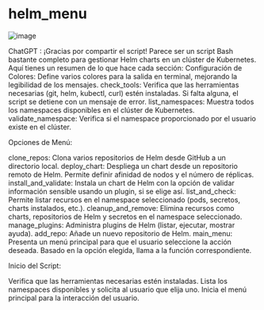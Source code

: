 # helm_menu
![image](https://github.com/user-attachments/assets/946461ab-9059-4b2f-bcb8-4a1c438ed2e1)


ChatGPT :
¡Gracias por compartir el script! Parece ser un script Bash bastante completo para gestionar Helm charts en un clúster de Kubernetes. Aquí tienes un resumen de lo que hace cada sección:
Configuración de Colores: Define varios colores para la salida en terminal, mejorando la legibilidad de los mensajes.
check_tools: Verifica que las herramientas necesarias (git, helm, kubectl, curl) estén instaladas. Si falta alguna, el script se detiene con un mensaje de error.
list_namespaces: Muestra todos los namespaces disponibles en el clúster de Kubernetes.
validate_namespace: Verifica si el namespace proporcionado por el usuario existe en el clúster.

Opciones de Menú:

clone_repos: Clona varios repositorios de Helm desde GitHub a un directorio local.
deploy_chart: Despliega un chart desde un repositorio remoto de Helm. Permite definir afinidad de nodos y el número de réplicas.
install_and_validate: Instala un chart de Helm con la opción de validar información sensible usando un plugin, si se elige así.
list_and_check: Permite listar recursos en el namespace seleccionado (pods, secretos, charts instalados, etc.).
cleanup_and_remove: Elimina recursos como charts, repositorios de Helm y secretos en el namespace seleccionado.
manage_plugins: Administra plugins de Helm (listar, ejecutar, mostrar ayuda).
add_repo: Añade un nuevo repositorio de Helm.
main_menu: Presenta un menú principal para que el usuario seleccione la acción deseada. Basado en la opción elegida, llama a la función correspondiente.

Inicio del Script:

Verifica que las herramientas necesarias estén instaladas.
Lista los namespaces disponibles y solicita al usuario que elija uno.
Inicia el menú principal para la interacción del usuario.

